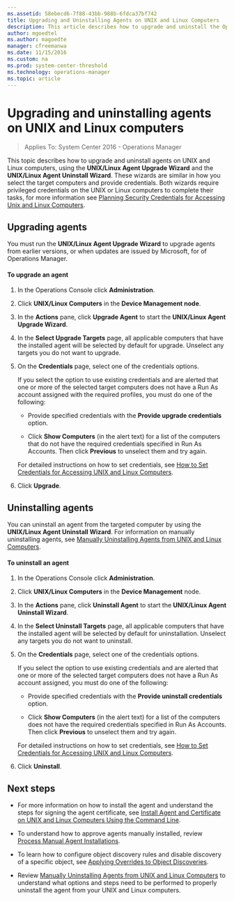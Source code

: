 ```yaml
---
ms.assetid: 58ebecd6-7f88-43bb-988b-6fdca37bf742
title: Upgrading and Uninstalling Agents on UNIX and Linux Computers
description: This article describes how to upgrade and uninstall the Operations Manager agent from UNIX and Linux computers.
author: mgoedtel
ms.author: magoedte
manager: cfreemanwa
ms.date: 11/15/2016
ms.custom: na
ms.prod: system-center-threshold
ms.technology: operations-manager
ms.topic: article
---
```


# Upgrading and uninstalling agents on UNIX and Linux computers

>Applies To: System Center 2016 - Operations Manager

This topic describes how to upgrade and uninstall agents on UNIX and Linux computers, using the **UNIX/Linux Agent Upgrade Wizard** and the **UNIX/Linux Agent Uninstall Wizard**. These wizards are similar in how you select the target computers and provide credentials. Both wizards require privileged credentials on the UNIX or Linux computers to complete their tasks, for more information see [Planning Security Credentials for Accessing Unix and Linux Computers](plan-security-crossplat-credentials.md).

## Upgrading agents

You must run the **UNIX/Linux Agent Upgrade Wizard** to upgrade agents from earlier versions, or when updates are issued by Microsoft, for of Operations Manager.

#### To upgrade an agent

1.  In the Operations Console click **Administration**.

2.  Click **UNIX/Linux Computers** in the **Device Management node**.

3.  In the **Actions** pane, click **Upgrade Agent** to start the **UNIX/Linux Agent Upgrade Wizard**.

4.  In the **Select Upgrade Targets** page, all applicable computers that have the installed agent will be selected by default for upgrade. Unselect any targets you do not want to upgrade.

5.  On the **Credentials** page, select one of the credentials options.

    If you select the option to use existing credentials and are alerted that one or more of the selected target computers does not have a Run As account assigned with the required profiles, you must do one of the following:

    -   Provide specified credentials with the **Provide upgrade credentials** option.

    -   Click **Show Computers** (in the alert text) for a list of the computers that do not have the required credentials specified in Run As Accounts. Then click **Previous** to unselect them and try again.

    For detailed instructions on how to set credentials, see [How to Set Credentials for Accessing UNIX and Linux Computers](manage-security-create-crossplat-credentials.md).

6.  Click **Upgrade**.

## Uninstalling agents

You can uninstall an agent from the targeted computer by using the **UNIX/Linux Agent Uninstall Wizard**. For information on manually uninstalling agents, see [Manually Uninstalling Agents from UNIX and Linux Computers](manage-uninstall-crossplat-agent.md).

#### To uninstall an agent

1.  In the Operations Console click **Administration**.

2.  Click **UNIX/Linux Computers** in the **Device Management** node.

3.  In the **Actions** pane, click **Uninstall Agent** to start the **UNIX/Linux Agent Uninstall Wizard**.

4.  In the **Select Uninstall Targets** page, all applicable computers that have the installed agent will be selected by default for uninstallation. Unselect any targets you do not want to uninstall.

5.  On the **Credentials** page, select one of the credentials options.

    If you select the option to use existing credentials and are alerted that one or more of the selected target computers does not have a Run As account assigned, you must do one of the following:

    -   Provide specified credentials with the **Provide uninstall credentials** option.

    -   Click **Show Computers** (in the alert text) for a list of the computers does not have the required credentials specified in Run As Accounts. Then click **Previous** to unselect them and try again.

    For detailed instructions on how to set credentials, see [How to Set Credentials for Accessing UNIX and Linux Computers](manage-security-create-crossplat-credentials.md).

6.  Click **Uninstall**.

## Next steps

- For more information on how to install the agent and understand the steps for signing the agent certificate, see [Install Agent and Certificate on UNIX and Linux Computers Using the Command Line](manage-install-crossplat-agent-cmdline.md).

- To understand how to approve agents manually installed, review [Process Manual Agent Installations](manage-process-manual-agent-install.md).

- To learn how to configure object discovery rules and disable discovery of a specific object, see [Applying Overrides to Object Discoveries](Applying-Overrides-to-Object-Discoveries.md).

- Review [Manually Uninstalling Agents from UNIX and Linux Computers](manage-uninstall-crossplat-agent.md) to understand what options and steps need to be performed to properly uninstall the agent from your UNIX and Linux computers.



